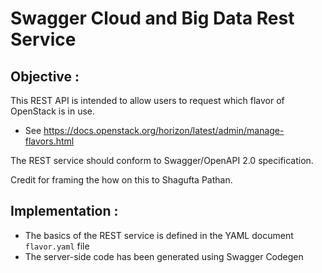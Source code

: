 # Swagger Cloud and Big Data Rest Service

## Objective :

This REST API is intended to allow users to request which flavor of OpenStack is in use.
* See https://docs.openstack.org/horizon/latest/admin/manage-flavors.html

The REST service should conform to Swagger/OpenAPI 2.0 specification. 

Credit for framing the how on this to Shagufta Pathan.

## Implementation :
* The basics of the REST service is defined in the YAML document `flavor.yaml` file
* The server-side code has been generated using Swagger Codegen
